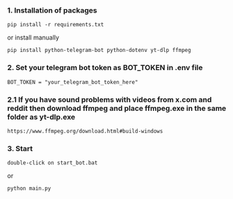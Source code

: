 ### 1. Installation of packages 
```
pip install -r requirements.txt
```
or install manually 
  ```
pip install python-telegram-bot python-dotenv yt-dlp ffmpeg
```
### 2. Set your telegram bot token as BOT_TOKEN in .env file
```
BOT_TOKEN = "your_telegram_bot_token_here"
```
### 2.1 If you have sound problems with videos from x.com and reddit then download ffmpeg and place ffmpeg.exe in the same folder as yt-dlp.exe
```
https://www.ffmpeg.org/download.html#build-windows
```
### 3. Start 
```
double-click on start_bot.bat
```
or
```
python main.py
```
